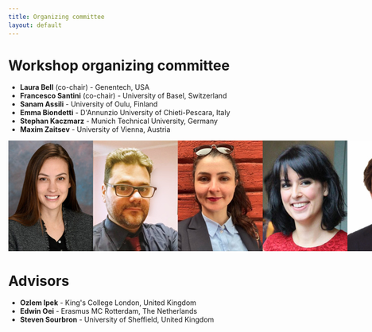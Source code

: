 ```yaml
--- 
title: Organizing committee
layout: default
--- 
```

# Workshop organizing committee
* **Laura Bell** (co-chair) - Genentech, USA
* **Francesco Santini** (co-chair) - University of Basel, Switzerland
* **Sanam Assili** - University of Oulu, Finland
* **Emma Biondetti** - D'Annunzio University of Chieti-Pescara, Italy
* **Stephan Kaczmarz** - Munich Technical University, Germany
* **Maxim Zaitsev** - University of Vienna, Austria

<img src="/images/committee.jpg" style="max-width: max-content; width: 1024px"/>

# Advisors
* **Ozlem Ipek** - King's College London, United Kingdom
* **Edwin Oei** - Erasmus MC Rotterdam, The Netherlands
* **Steven Sourbron** - University of Sheffield, United Kingdom